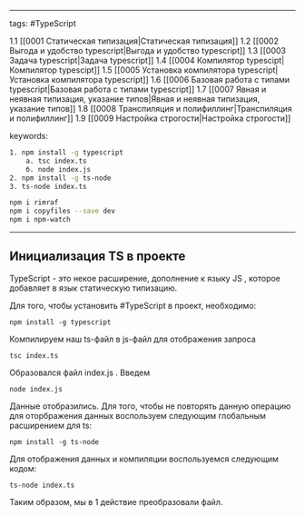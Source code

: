 
____

tags:  #TypeScript

1.1 [[0001 Статическая типизация|Статическая типизация]]
1.2 [[0002 Выгода и удобство typescript|Выгода и удобство typescript]]
1.3 [[0003 Задача typescript|Задача typescript]]
1.4 [[0004 Компилятор typescipt|Компилятор typescipt]]
1.5 [[0005 Установка компилятора typescript|Установка компилятора typescript]]
1.6 [[0006 Базовая работа с типами typescript|Базовая работа с типами typescript]]
1.7 [[0007 Явная и неявная типизация, указание типов|Явная и неявная типизация, указание типов]]
1.8 [[0008 Транспиляция и полифиллинг|Транспиляция и полифиллинг]]
1.9 [[0009 Настройка строгости|Настройка строгости]]

keywords:

~~~bash
1. npm install -g typescript
	а. tsc index.ts
	б. node index.js
2. npm install -g ts-node
3. ts-node index.ts

npm i rimraf
npm i copyfiles --save dev
npm i npm-watch
~~~

_____
## Инициализация TS в проекте

TypeScript - это некое расширение, дополнение к языку JS , которое добавляет в язык статическую типизацию.

Для того, чтобы установить #TypeScript в проект, необходимо:
~~~
npm install -g typescript
~~~

Компилируем наш ts-файл в js-файл для отображения запроса
~~~
tsc index.ts
~~~

Образовался файл index.js . Введем

~~~
node index.js
~~~

Данные отобразились.
Для того, чтобы не повторять данную операцию для оторбражения данных воспользуем следующим глобальным расширением для ts:

~~~
npm install -g ts-node
~~~

Для отображения данных и компиляции воспользуемся следующим кодом:
~~~
ts-node index.ts
~~~

Таким образом, мы в 1 действие преобразовали файл.
